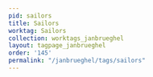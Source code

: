 ```yaml
---
pid: sailors
title: Sailors
worktag: Sailors
collection: worktags_janbrueghel
layout: tagpage_janbrueghel
order: '145'
permalink: "/janbrueghel/tags/sailors"
---
```

